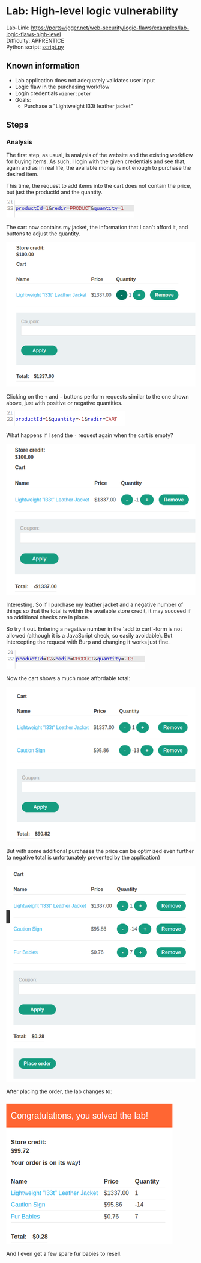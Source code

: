 # Lab: High-level logic vulnerability

Lab-Link: <https://portswigger.net/web-security/logic-flaws/examples/lab-logic-flaws-high-level>  
Difficulty: APPRENTICE  
Python script: [script.py](script.py)  

## Known information

- Lab application does not adequately validates user input
- Logic flaw in the purchasing workflow
- Login credentials `wiener:peter`
- Goals:
  - Purchase a "Lightweight l33t leather jacket"

## Steps

### Analysis

The first step, as usual, is analysis of the website and the existing workflow for buying items. As such, I login with the given credentials and see that, again and as in real life, the available money is not enough to purchase the desired item.

This time, the request to add items into the cart does not contain the price, but just the productId and the quantity.

![add_request](img/add_request.png)

The cart now contains my jacket, the information that I can't afford it, and buttons to adjust the quantity.

![cart](img/cart.png)

Clicking on the `+` and `-` buttons perform requests similar to the one shown above, just with positive or negative quantities.

![minus_request](img/minus_request.png)

What happens if I send the `-` request again when the cart is empty?

![cart_negative](img/cart_negative.png)

Interesting. So if I purchase my leather jacket and a negative number of things so that the total is within the available store credit, it may succeed if no additional checks are in place.

So try it out. Entering a negative number in the 'add to cart'-form is not allowed (although it is a JavaScript check, so easily avoidable). But intercepting the request with Burp and changing it works just fine.

![negative_13](img/negative_13.png)

Now the cart shows a much more affordable total:

![adjusted_cart](img/adjusted_cart.png)

But with some additional purchases the price can be optimized even further (a negative total is unfortunately prevented by the application)

![almost_zero](img/almost_zero.png)

After placing the order, the lab changes to:

![success](img/success.png)

And I even get a few spare fur babies to resell.
